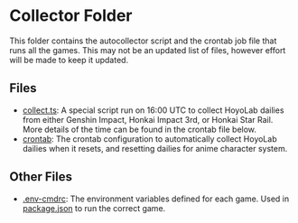 # Collector Folder
This folder contains the autocollector script and the crontab job file that runs all the games. This may not be an updated list of files, however effort will be made to keep it updated.

## Files
- [collect.ts](collect.ts): A special script run on 16:00 UTC to collect HoyoLab dailies from either Genshin Impact, Honkai Impact 3rd, or Honkai Star Rail. More details of the time can be found in the crontab file below.
- [crontab](crontab): The crontab configuration to automatically collect HoyoLab dailies when it resets, and resetting dailies for anime character system.

## Other Files
- [.env-cmdrc](../../.env-cmdrc): The environment variables defined for each game. Used in [package.json](../../package.json) to run the correct game.
